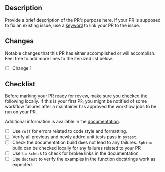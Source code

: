 ## Description
Provide a brief description of the PR's purpose here. If your PR is supposed to fix an existing issue, use
a [keyword](https://docs.github.com/en/issues/tracking-your-work-with-issues/linking-a-pull-request-to-an-issue) to link your PR to the issue.

## Changes
Notable changes that this PR has either accomplished or will accomplish. Feel free to add more lines to the itemized list
below.

  -  [ ] Change 1

## Checklist
Before marking your PR ready for review, make sure you checked the following locally. If this is your first PR, you might be notified of some workflow failures after a maintainer has approved the workflow jobs to be run on your PR. 

Additional information is available in the [documentation](https://toqito.readthedocs.io/en/latest/contributing.html#testing).

  -  [ ] Use `ruff` for errors related to code style and formatting.
  -  [ ] Verify all previous and newly added unit tests pass in `pytest`.
  -  [ ] Check the documentation build does not lead to any failures. `Sphinx` build can be checked locally for any failures related to your PR
  -  [ ] Use `linkcheck` to check for broken links in the documentation
  -  [ ] Use `doctest` to verify the examples in the function docstrings work as expected.
